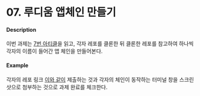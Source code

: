# 07. 루디움 앱체인 만들기

#### Description

이번 과제는 [7번 아티클](../07.루디움-앱체인-만들기.md)을 읽고, 각자 레포를 클론한 뒤 클론한 레포를 참고하여 하나씩 각자의 이름이 들어간 앱 체인을 만들어본다.

#### Example

각자의 레포 링크 [이와 같이](https://github.com/Jeongseup/jeongseupchain) 제출하는 것과 각자의 체인이 동작하는 터미널 창을 스크린샷으로 첨부하는 것으로 과제 완료를 체크한다.
